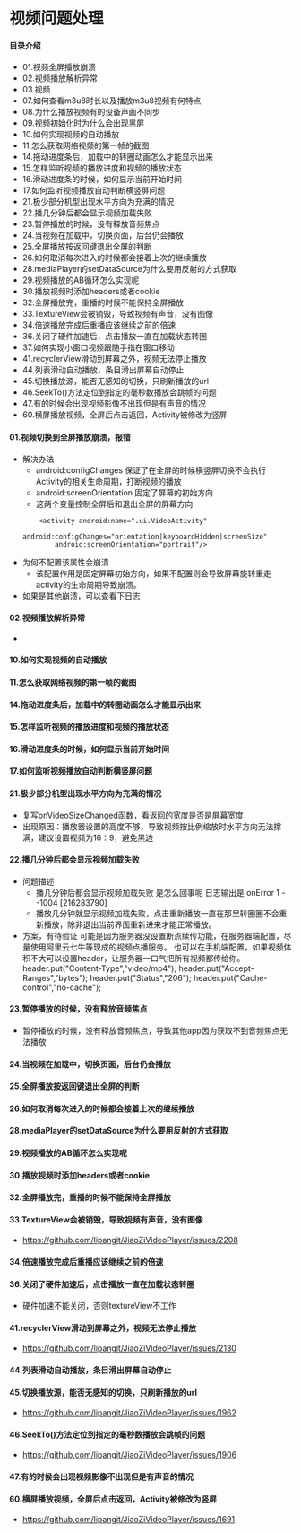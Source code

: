 # 视频问题处理
#### 目录介绍
- 01.视频全屏播放崩溃
- 02.视频播放解析异常
- 03.视频
- 07.如何查看m3u8时长以及播放m3u8视频有何特点
- 08.为什么播放视频有的设备声画不同步
- 09.视频初始化时为什么会出现黑屏
- 10.如何实现视频的自动播放
- 11.怎么获取网络视频的第一帧的截图
- 14.拖动进度条后，加载中的转圈动画怎么才能显示出来
- 15.怎样监听视频的播放进度和视频的播放状态
- 16.滑动进度条的时候，如何显示当前开始时间
- 17.如何监听视频播放自动判断横竖屏问题
- 21.极少部分机型出现水平方向为充满的情况
- 22.播几分钟后都会显示视频加载失败
- 23.暂停播放的时候，没有释放音频焦点
- 24.当视频在加载中，切换页面，后台仍会播放
- 25.全屏播放按返回键退出全屏的判断
- 26.如何取消每次进入的时候都会接着上次的继续播放
- 28.mediaPlayer的setDataSource为什么要用反射的方式获取
- 29.视频播放的AB循环怎么实现呢
- 30.播放视频时添加headers或者cookie
- 32.全屏播放完，重播的时候不能保持全屏播放
- 33.TextureView会被销毁，导致视频有声音，没有图像
- 34.倍速播放完成后重播应该继续之前的倍速
- 36.关闭了硬件加速后，点击播放一直在加载状态转圈
- 37.如何实现小窗口视频跟随手指在窗口移动
- 41.recyclerView滑动到屏幕之外，视频无法停止播放
- 44.列表滑动自动播放，条目滑出屏幕自动停止
- 45.切换播放源，能否无感知的切换，只刷新播放的url
- 46.SeekTo()方法定位到指定的毫秒数播放会跳帧的问题
- 47.有的时候会出现视频影像不出现但是有声音的情况
- 60.横屏播放视频，全屏后点击返回，Activity被修改为竖屏


#### 01.视频切换到全屏播放崩溃，报错
- 解决办法
    - android:configChanges 保证了在全屏的时候横竖屏切换不会执行Activity的相关生命周期，打断视频的播放
    - android:screenOrientation 固定了屏幕的初始方向
    - 这两个变量控制全屏后和退出全屏的屏幕方向
    ```
        <activity android:name=".ui.VideoActivity"
            android:configChanges="orientation|keyboardHidden|screenSize"
            android:screenOrientation="portrait"/>
    ```
- 为何不配置该属性会崩溃
    - 该配置作用是固定屏幕初始方向，如果不配置则会导致屏幕旋转重走activity的生命周期导致崩溃。
- 如果是其他崩溃，可以查看下日志


#### 02.视频播放解析异常
- 



#### 10.如何实现视频的自动播放


#### 11.怎么获取网络视频的第一帧的截图


#### 14.拖动进度条后，加载中的转圈动画怎么才能显示出来


#### 15.怎样监听视频的播放进度和视频的播放状态

#### 16.滑动进度条的时候，如何显示当前开始时间


#### 17.如何监听视频播放自动判断横竖屏问题


#### 21.极少部分机型出现水平方向为充满的情况
- 复写onVideoSizeChanged函数，看返回的宽度是否是屏幕宽度
- 出现原因：播放器设置的高度不够，导致视频按比例缩放时水平方向无法撑满，建议设置视频为16：9，避免黑边



#### 22.播几分钟后都会显示视频加载失败
- 问题描述
    - 播几分钟后都会显示视频加载失败 是怎么回事呢 日志输出是 onError 1 - -1004 [216283790]
    - 播放几分钟就显示视频加载失败，点击重新播放一直在那里转圈圈不会重新播放，除非退出当前界面重新进来才能正常播放。
- 方案，有待验证
可能是因为服务器没设置断点续传功能，在服务器端配置，尽量使用阿里云七牛等现成的视频点播服务。
也可以在手机端配置，如果视频体积不大可以设置header，让服务器一口气把所有视频都传给你。
header.put("Content-Type","video/mp4");
header.put("Accept-Ranges","bytes");
header.put("Status","206");
header.put("Cache-control","no-cache");



#### 23.暂停播放的时候，没有释放音频焦点
- 暂停播放的时候，没有释放音频焦点，导致其他app因为获取不到音频焦点无法播放



#### 24.当视频在加载中，切换页面，后台仍会播放



#### 25.全屏播放按返回键退出全屏的判断



#### 26.如何取消每次进入的时候都会接着上次的继续播放


#### 28.mediaPlayer的setDataSource为什么要用反射的方式获取



#### 29.视频播放的AB循环怎么实现呢


#### 30.播放视频时添加headers或者cookie


#### 32.全屏播放完，重播的时候不能保持全屏播放



#### 33.TextureView会被销毁，导致视频有声音，没有图像
- https://github.com/lipangit/JiaoZiVideoPlayer/issues/2208



#### 34.倍速播放完成后重播应该继续之前的倍速


#### 36.关闭了硬件加速后，点击播放一直在加载状态转圈
- 硬件加速不能关闭，否则textureView不工作


#### 41.recyclerView滑动到屏幕之外，视频无法停止播放
- https://github.com/lipangit/JiaoZiVideoPlayer/issues/2130


#### 44.列表滑动自动播放，条目滑出屏幕自动停止



#### 45.切换播放源，能否无感知的切换，只刷新播放的url
- https://github.com/lipangit/JiaoZiVideoPlayer/issues/1962


#### 46.SeekTo()方法定位到指定的毫秒数播放会跳帧的问题
- https://github.com/lipangit/JiaoZiVideoPlayer/issues/1906


#### 47.有的时候会出现视频影像不出现但是有声音的情况


#### 60.横屏播放视频，全屏后点击返回，Activity被修改为竖屏
- https://github.com/lipangit/JiaoZiVideoPlayer/issues/1691







